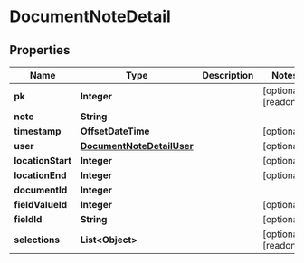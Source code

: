 

# DocumentNoteDetail


## Properties

Name | Type | Description | Notes
------------ | ------------- | ------------- | -------------
**pk** | **Integer** |  |  [optional] [readonly]
**note** | **String** |  | 
**timestamp** | **OffsetDateTime** |  |  [optional]
**user** | [**DocumentNoteDetailUser**](DocumentNoteDetailUser.md) |  |  [optional]
**locationStart** | **Integer** |  |  [optional]
**locationEnd** | **Integer** |  |  [optional]
**documentId** | **Integer** |  | 
**fieldValueId** | **Integer** |  |  [optional]
**fieldId** | **String** |  |  [optional]
**selections** | **List&lt;Object&gt;** |  |  [optional] [readonly]



